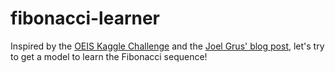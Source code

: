 # fibonacci-learner

Inspired by the [OEIS Kaggle Challenge](http://joelgrus.com/2016/05/23/fizz-buzz-in-tensorflow/) and the [Joel Grus' blog post](https://www.kaggle.com/c/integer-sequence-learning/data), let's try to get a model to learn the Fibonacci sequence!
